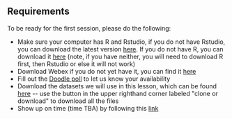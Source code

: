 ## Requirements

To be ready for the first session, please do the following:

* Make sure your computer has R and Rstudio, if you do not have Rstudio, you can download the latest version [here](https://rstudio.com/products/rstudio/download/). If you do not have R, you can download it [here](https://www.r-project.org/) (note, if you have neither, you will need to download R first, then Rstudio or else it will not work)
* Download Webex if you do not yet have it, you can find it [here](https://www.webex.com/downloads.html/)
* Fill out the [Doodle poll](https://doodle.com/poll/9gu2id23wxqwy3ip) to let us know your availability
* Download the datasets we will use in this lesson, which can be found [here](https://github.com/UNLV-R-Working-Group/Lesson_1) -- use the button in the upper righthand corner labeled "clone or download" to download all the files
* Show up on time (time TBA) by following this [link](https://unlv.webex.com/join/dylan.barth)

